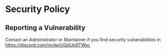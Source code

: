 # Security Policy

## Reporting a Vulnerability

Contact an Administrator or Maintainer if you find security vulnerabilities in https://discord.com/invite/UQdUp9TWsc
